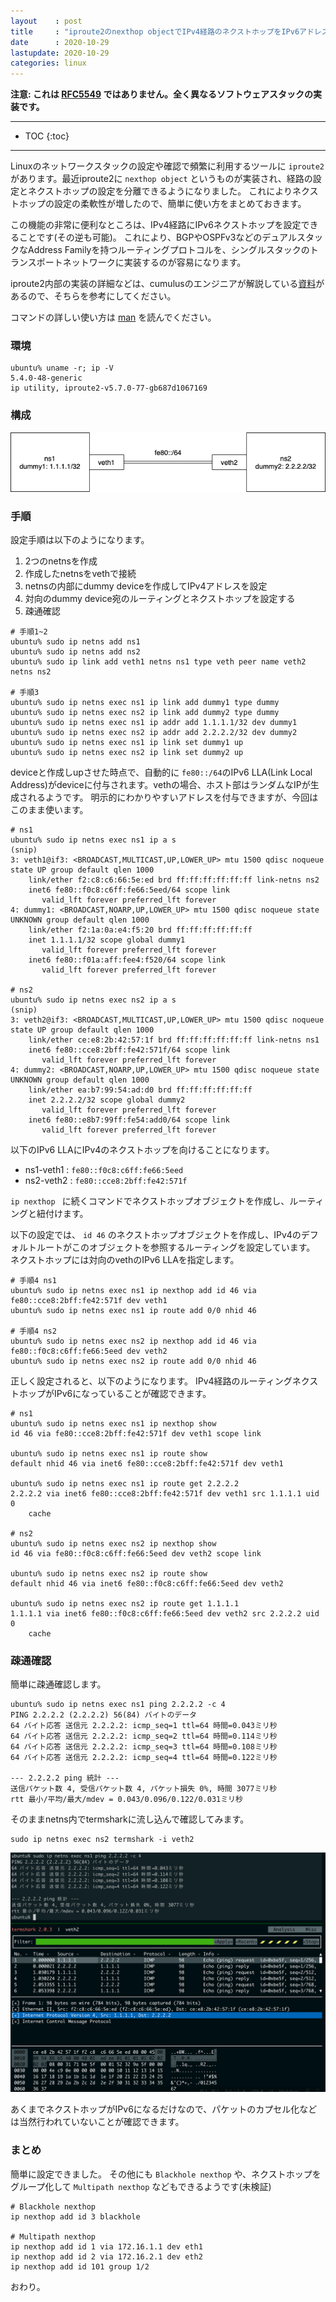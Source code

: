 ```yaml
---
layout    : post
title     : "iproute2のnexthop objectでIPv4経路のネクストホップをIPv6アドレスに設定する"
date      : 2020-10-29
lastupdate: 2020-10-29
categories: linux
---
```


**注意: これは [RFC5549](https://tools.ietf.org/html/rfc5549) ではありません。全く異なるソフトウェアスタックの実装です。**

--------

* TOC
{:toc}

--------

Linuxのネットワークスタックの設定や確認で頻繁に利用するツールに `iproute2` があります。最近iproute2に `nexthop object` というものが実装され、経路の設定とネクストホップの設定を分離できるようになりました。
これによりネクストホップの設定の柔軟性が増したので、簡単に使い方をまとめておきます。

この機能の非常に便利なところは、IPv4経路にIPv6ネクストホップを設定できることです(その逆も可能)。
これにより、BGPやOSPFv3などのデュアルスタックなAddress Familyを持つルーティングプロトコルを、シングルスタックのトランスポートネットワークに実装するのが容易になります。

iproute2内部の実装の詳細などは、cumulusのエンジニアが解説している[資料](https://linuxplumbersconf.org/event/4/contributions/434/attachments/251/436/nexthop-objects-talk.pdf)があるので、そちらを参考にしてください。

コマンドの詳しい使い方は [man](https://man7.org/linux/man-pages/man8/ip-nexthop.8.html) を読んでください。

### 環境

```shell
ubuntu% uname -r; ip -V
5.4.0-48-generic
ip utility, iproute2-v5.7.0-77-gb687d1067169
```

### 構成

<p align="center"><img src="/assets/img/2020-10-29-iproute2-next-obj/topo.png" ></p>

### 手順

設定手順は以下のようになります。

1. 2つのnetnsを作成
1. 作成したnetnsをvethで接続
1. netnsの内部にdummy deviceを作成してIPv4アドレスを設定
1. 対向のdummy device宛のルーティングとネクストホップを設定する
1. 疎通確認

```shell
# 手順1~2
ubuntu% sudo ip netns add ns1
ubuntu% sudo ip netns add ns2
ubuntu% sudo ip link add veth1 netns ns1 type veth peer name veth2 netns ns2

# 手順3
ubuntu% sudo ip netns exec ns1 ip link add dummy1 type dummy
ubuntu% sudo ip netns exec ns2 ip link add dummy2 type dummy
ubuntu% sudo ip netns exec ns1 ip addr add 1.1.1.1/32 dev dummy1
ubuntu% sudo ip netns exec ns2 ip addr add 2.2.2.2/32 dev dummy2
ubuntu% sudo ip netns exec ns1 ip link set dummy1 up
ubuntu% sudo ip netns exec ns2 ip link set dummy2 up
```

deviceと作成しupさせた時点で、自動的に `fe80::/64`のIPv6 LLA(Link Local Address)がdeviceに付与されます。vethの場合、ホスト部はランダムなIPが生成されるようです。
明示的にわかりやすいアドレスを付与できますが、今回はこのまま使います。

```shell
# ns1
ubuntu% sudo ip netns exec ns1 ip a s
(snip)
3: veth1@if3: <BROADCAST,MULTICAST,UP,LOWER_UP> mtu 1500 qdisc noqueue state UP group default qlen 1000
    link/ether f2:c8:c6:66:5e:ed brd ff:ff:ff:ff:ff:ff link-netns ns2
    inet6 fe80::f0c8:c6ff:fe66:5eed/64 scope link
       valid_lft forever preferred_lft forever
4: dummy1: <BROADCAST,NOARP,UP,LOWER_UP> mtu 1500 qdisc noqueue state UNKNOWN group default qlen 1000
    link/ether f2:1a:0a:e4:f5:20 brd ff:ff:ff:ff:ff:ff
    inet 1.1.1.1/32 scope global dummy1
       valid_lft forever preferred_lft forever
    inet6 fe80::f01a:aff:fee4:f520/64 scope link
       valid_lft forever preferred_lft forever

# ns2
ubuntu% sudo ip netns exec ns2 ip a s
(snip)
3: veth2@if3: <BROADCAST,MULTICAST,UP,LOWER_UP> mtu 1500 qdisc noqueue state UP group default qlen 1000
    link/ether ce:e8:2b:42:57:1f brd ff:ff:ff:ff:ff:ff link-netns ns1
    inet6 fe80::cce8:2bff:fe42:571f/64 scope link
       valid_lft forever preferred_lft forever
4: dummy2: <BROADCAST,NOARP,UP,LOWER_UP> mtu 1500 qdisc noqueue state UNKNOWN group default qlen 1000
    link/ether ea:b7:99:54:ad:d0 brd ff:ff:ff:ff:ff:ff
    inet 2.2.2.2/32 scope global dummy2
       valid_lft forever preferred_lft forever
    inet6 fe80::e8b7:99ff:fe54:add0/64 scope link
       valid_lft forever preferred_lft forever
```

以下のIPv6 LLAにIPv4のネクストホップを向けることになります。

* ns1-veth1 : `fe80::f0c8:c6ff:fe66:5eed`
* ns2-veth2 : `fe80::cce8:2bff:fe42:571f`

`ip nexthop ` に続くコマンドでネクストホップオブジェクトを作成し、ルーティングと紐付けます。

以下の設定では、 `id 46` のネクストホップオブジェクトを作成し、IPv4のデフォルトルートがこのオブジェクトを参照するルーティングを設定しています。
ネクストホップには対向のvethのIPv6 LLAを指定します。

```shell
# 手順4 ns1
ubuntu% sudo ip netns exec ns1 ip nexthop add id 46 via fe80::cce8:2bff:fe42:571f dev veth1
ubuntu% sudo ip netns exec ns1 ip route add 0/0 nhid 46

# 手順4 ns2
ubuntu% sudo ip netns exec ns2 ip nexthop add id 46 via fe80::f0c8:c6ff:fe66:5eed dev veth2
ubuntu% sudo ip netns exec ns2 ip route add 0/0 nhid 46
```

正しく設定されると、以下のようになります。
IPv4経路のルーティングネクストホップがIPv6になっていることが確認できます。

```shell
# ns1
ubuntu% sudo ip netns exec ns1 ip nexthop show
id 46 via fe80::cce8:2bff:fe42:571f dev veth1 scope link

ubuntu% sudo ip netns exec ns1 ip route show
default nhid 46 via inet6 fe80::cce8:2bff:fe42:571f dev veth1

ubuntu% sudo ip netns exec ns1 ip route get 2.2.2.2
2.2.2.2 via inet6 fe80::cce8:2bff:fe42:571f dev veth1 src 1.1.1.1 uid 0
    cache

# ns2
ubuntu% sudo ip netns exec ns2 ip nexthop show
id 46 via fe80::f0c8:c6ff:fe66:5eed dev veth2 scope link

ubuntu% sudo ip netns exec ns2 ip route show
default nhid 46 via inet6 fe80::f0c8:c6ff:fe66:5eed dev veth2

ubuntu% sudo ip netns exec ns2 ip route get 1.1.1.1
1.1.1.1 via inet6 fe80::f0c8:c6ff:fe66:5eed dev veth2 src 2.2.2.2 uid 0
    cache
```

### 疎通確認

簡単に疎通確認します。

```shell
ubuntu% sudo ip netns exec ns1 ping 2.2.2.2 -c 4
PING 2.2.2.2 (2.2.2.2) 56(84) バイトのデータ
64 バイト応答 送信元 2.2.2.2: icmp_seq=1 ttl=64 時間=0.043ミリ秒
64 バイト応答 送信元 2.2.2.2: icmp_seq=2 ttl=64 時間=0.114ミリ秒
64 バイト応答 送信元 2.2.2.2: icmp_seq=3 ttl=64 時間=0.108ミリ秒
64 バイト応答 送信元 2.2.2.2: icmp_seq=4 ttl=64 時間=0.122ミリ秒

--- 2.2.2.2 ping 統計 ---
送信パケット数 4, 受信パケット数 4, パケット損失 0%, 時間 3077ミリ秒
rtt 最小/平均/最大/mdev = 0.043/0.096/0.122/0.031ミリ秒
```

そのままnetns内でtermsharkに流し込んで確認してみます。

```shell
sudo ip netns exec ns2 termshark -i veth2
```

<p align="center"><img src="/assets/img/2020-10-29-iproute2-next-obj/termshark1.png" ></p>

あくまでネクストホップがIPv6になるだけなので、パケットのカプセル化などは当然行われていないことが確認できます。

### まとめ

簡単に設定できました。
その他にも `Blackhole nexthop` や、ネクストホップをグループ化して `Multipath nexthop` などもできるようです(未検証)

```shell
# Blackhole nexthop
ip nexthop add id 3 blackhole

# Multipath nexthop
ip nexthop add id 1 via 172.16.1.1 dev eth1
ip nexthop add id 2 via 172.16.2.1 dev eth2
ip nexthop add id 101 group 1/2
```

おわり。
